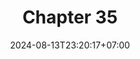 ---
weight: 5300
title: "Chapter 35"
description: "CQRS (Command Query Responsibility Segregation)"
icon: "article"
date: "2024-08-13T23:20:17+07:00"
lastmod: "2024-08-13T23:20:17+07:00"
draft: false
toc: true
---